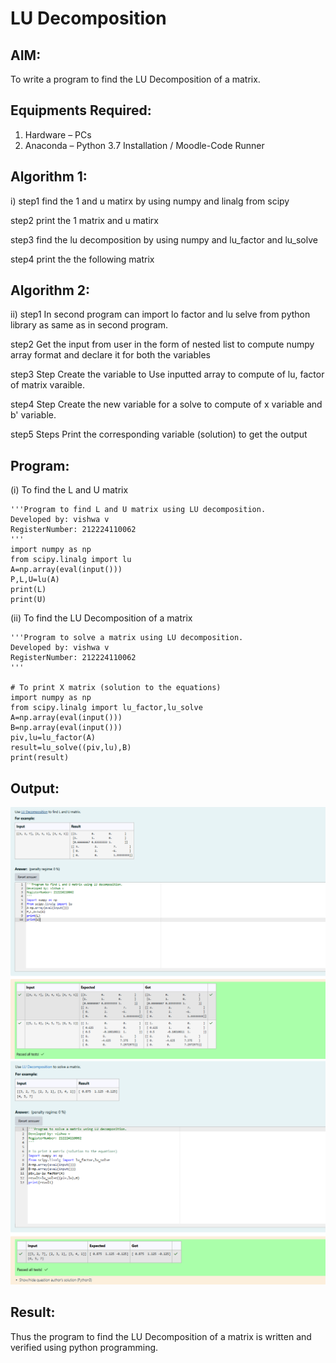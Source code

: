# LU Decomposition 

## AIM:
To write a program to find the LU Decomposition of a matrix.

## Equipments Required:
1. Hardware – PCs
2. Anaconda – Python 3.7 Installation / Moodle-Code Runner

## Algorithm 1:
i)
step1
find the 1 and u matirx by using numpy and linalg from scipy

step2
print the 1 matrix and u matirx

step3
find the lu decomposition by using numpy and lu_factor and lu_solve

step4
print the the following matrix

## Algorithm 2:
 
ii)
step1
In second program can import lo factor and lu selve from python library as same as in second program.

step2
Get the input from user in the form of nested list to compute numpy array format and declare it for both the variables

step3
Step Create the variable to Use inputted array to compute of lu, factor of matrix varaible.

step4
Step Create the new variable for a solve to compute of x variable and b' variable.

step5
Steps Print the corresponding variable (solution) to get the output

## Program:
(i) To find the L and U matrix
```
'''Program to find L and U matrix using LU decomposition.
Developed by: vishwa v
RegisterNumber: 212224110062
'''
import numpy as np
from scipy.linalg import lu
A=np.array(eval(input()))
P,L,U=lu(A)
print(L)
print(U)
```
(ii) To find the LU Decomposition of a matrix
```
'''Program to solve a matrix using LU decomposition.
Developed by: vishwa v
RegisterNumber: 212224110062
'''

# To print X matrix (solution to the equations)
import numpy as np
from scipy.linalg import lu_factor,lu_solve
A=np.array(eval(input()))
B=np.array(eval(input()))
piv,lu=lu_factor(A)
result=lu_solve((piv,lu),B)
print(result)
```

## Output:
![](<Screenshot 2025-05-11 194402-1.png>)
![](<Screenshot 2025-05-11 194414-2.png>)

## Result:
Thus the program to find the LU Decomposition of a matrix is written and verified using python programming.


